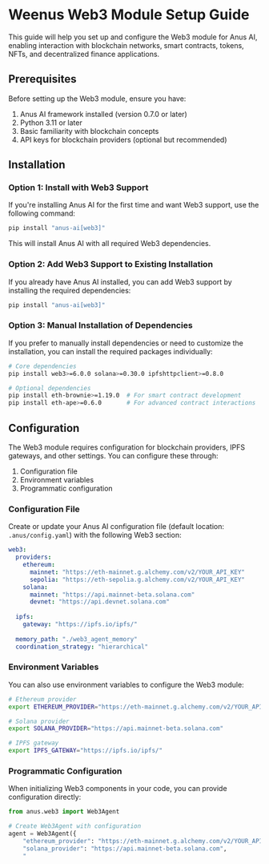 # Weenus Web3 Module Setup Guide

This guide will help you set up and configure the Web3 module for Anus AI, enabling interaction with blockchain networks, smart contracts, tokens, NFTs, and decentralized finance applications.

## Prerequisites

Before setting up the Web3 module, ensure you have:

1. Anus AI framework installed (version 0.7.0 or later)
2. Python 3.11 or later
3. Basic familiarity with blockchain concepts
4. API keys for blockchain providers (optional but recommended)

## Installation

### Option 1: Install with Web3 Support

If you're installing Anus AI for the first time and want Web3 support, use the following command:

```bash
pip install "anus-ai[web3]"
```

This will install Anus AI with all required Web3 dependencies.

### Option 2: Add Web3 Support to Existing Installation

If you already have Anus AI installed, you can add Web3 support by installing the required dependencies:

```bash
pip install "anus-ai[web3]"
```

### Option 3: Manual Installation of Dependencies

If you prefer to manually install dependencies or need to customize the installation, you can install the required packages individually:

```bash
# Core dependencies
pip install web3>=6.0.0 solana>=0.30.0 ipfshttpclient>=0.8.0

# Optional dependencies
pip install eth-brownie>=1.19.0  # For smart contract development
pip install eth-ape>=0.6.0       # For advanced contract interactions
```

## Configuration

The Web3 module requires configuration for blockchain providers, IPFS gateways, and other settings. You can configure these through:

1. Configuration file
2. Environment variables
3. Programmatic configuration

### Configuration File

Create or update your Anus AI configuration file (default location: `.anus/config.yaml`) with the following Web3 section:

```yaml
web3:
  providers:
    ethereum:
      mainnet: "https://eth-mainnet.g.alchemy.com/v2/YOUR_API_KEY"
      sepolia: "https://eth-sepolia.g.alchemy.com/v2/YOUR_API_KEY"
    solana:
      mainnet: "https://api.mainnet-beta.solana.com"
      devnet: "https://api.devnet.solana.com"
  
  ipfs:
    gateway: "https://ipfs.io/ipfs/"
    
  memory_path: "./web3_agent_memory"
  coordination_strategy: "hierarchical"
```

### Environment Variables

You can also use environment variables to configure the Web3 module:

```bash
# Ethereum provider
export ETHEREUM_PROVIDER="https://eth-mainnet.g.alchemy.com/v2/YOUR_API_KEY"

# Solana provider
export SOLANA_PROVIDER="https://api.mainnet-beta.solana.com"

# IPFS gateway
export IPFS_GATEWAY="https://ipfs.io/ipfs/"
```

### Programmatic Configuration

When initializing Web3 components in your code, you can provide configuration directly:

```python
from anus.web3 import Web3Agent

# Create Web3Agent with configuration
agent = Web3Agent({
    "ethereum_provider": "https://eth-mainnet.g.alchemy.com/v2/YOUR_API_KEY",
    "solana_provider": "https://api.mainnet-beta.solana.com",
    "
